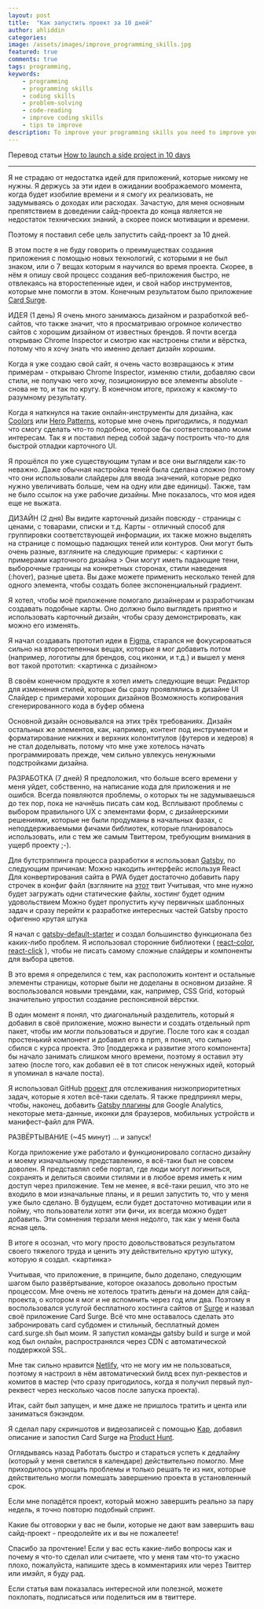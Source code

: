 ```yaml
---
layout: post
title:  "Как запустить проект за 10 дней"
author: ahliddin
categories:
image: /assets/images/improve_programming_skills.jpg
featured: true
comments: true
tags: programming,
keywords:
    - programming
    - programming skills
    - coding skills
    - problem-solving
    - code-reading
    - improve coding skills
    - tips to improve
description: To improve your programming skills you need to improve your problem-solving and code-reading skills. In this post you find some practices that will help yo
---
```



Перевод статьи [How to launch a side project in 10 days](https://medium.freecodecamp.org/launching-a-side-project-in-10-days-615df3b0e808)

---
Я не страдаю от недостатка идей для приложений, которые никому не нужны. Я держусь за эти идеи в ожидании воображаемого момента, когда будет изобилие времени и я смогу их реализовать, не задумываясь о доходах или расходах. Зачастую, для меня основным препятствием в доведении сайд-проекта до конца является не недостаток технических знаний, а скорее поиск мотивации и времени.

Поэтому я поставил себе цель запустить сайд-проект за 10 дней.

В этом посте я не буду говорить о преимуществах создания приложения с помощью новых технологий, с которыми я не был знаком, или о 7 вещах которым я научился во время проекта. Скорее, в нём я опишу свой процесс создания веб-приложения быстро, не отвлекаясь на второстепенные идеи, и свой набор инструментов, которые мне помогли в этом. Конечным результатом было приложение [Card Surge](https://card.surge.sh).

ИДЕЯ (1 день)
Я очень много занимаюсь дизайном и разработкой веб-сайтов, что также значит, что я просматриваю огромное количество сайтов с хорошим дизайном от известных брендов. Я почти всегда открываю Chrome Inspector и смотрю как настроены стили и вёрстка, потому что я хочу знать что именно делает дизайн хорошим.

Когда я уже создаю свой сайт, я очень часто возвращаюсь к этим примерам - открываю Chrome Inspector, изменяю стили, добавляю свои стили, не получаю чего хочу, позиционирую все элементы absolute - снова не то, и так по кругу. В конечном итоге, прихожу к какому-то разумному результату.

Когда я наткнулся на такие онлайн-инструменты для дизайна, как [Coolors](https://coolors.co) или [Hero Patterns](https://www.heropatterns.com/), которые мне очень пригодились, я подумал что смогу сделать что-то подобное, которое бы соответствовало моим интересам. Так я и поставил перед собой задачу построить что-то для быстрой отладки карточного UI.

Я прошёлся по уже существующим тулам и все они выглядели как-то неважно. Даже обычная настройка теней была сделана сложно (потому что они использовали слайдеры для ввода значений, которые редко нужно увеличивать больше, чем на одну или две единицы). Также, там не было ссылок на уже рабочие дизайны. Мне показалось, что моя идея еще не выжата.

ДИЗАЙН (2 дня)
Вы видите карточный дизайн повсюду - страницы с ценами, с товарами, списки и т.д. Карты - отличный способ для группировки соответствующей информации, их также можно выделять на странице с помощью падающих теней или контуров. Они могут быть очень разные, взгляните на следующие примеры:
< картинки с примерами карточного дизайна >
Они могут иметь падающие тени, выборочные границы на конкретных сторонах, стили наведения (:hover), разные цвета. Вы даже можете применить несколько теней для одного элемента, чтобы создать более экспоненциальный градиент.

Я хотел, чтобы моё приложение помогало дизайнерам и разработчикам создавать подобные карты. Оно должно было выглядеть приятно и использовать карточный дизайн, чтобы сразу демонстрировать, как можно его изменять.

Я начал создавать прототип идеи в [Figma](https://www.figma.com), старался не фокусироваться сильно на второстепенных вещах, которые я мог добавить потом (например, логотипы для брендов, соц иконки, и т.д.) и вышел у меня вот такой прототип:
<картинка с дизайном>

В своём конечном продукте я хотел иметь следующие вещи:
Редактор для изменения стилей, которые бы сразу проявлялись в дизайне UI
Слайдер с примерами хороших дизайнов
Возможность копирования сгенерированного кода в буфер обмена

Основной дизайн основывался на этих трёх требованиях. Дизайн остальных же элементов, как, например, контент под инструментом и форматирование нижних и верхних колонтитулов (футеров и хедеров) я не стал доделывать, потому что мне уже хотелось начать программировать прежде, чем сильно увлекусь ненужными подстройками дизайна.

РАЗРАБОТКА (7 дней)
Я предположил, что больше всего времени у меня уйдет, собственно, на написание кода для приложения и не ошибся. Всегда появляются проблемы, о которых ты не задумываешься до тех пор, пока не начнёшь писать сам код. Всплывают проблемы с выбором правильного UX с элементами форм, с дизайнерскими решениями, которые не были продуманы в начальных фазах, с неподдерживаемыми фичами библиотек, которые планировалось использовать, или с тем же самым Твиттером, требующим внимания в ущерб проекту ;-).

Для бутстрэппинга процесса разработки я использовал [Gatsby](https://www.gatsbyjs.org), по следующим причинам:
Можно накодить интерфейс используя React
Для конвертирования сайта в PWA будет достаточно добавить пару строчек в конфиг файл (взгляните на [этот](https://twitter.com/gill_kyle/status/1019949271309725696) твит
Учитывая, что мне нужно будет загружать одни статические файлы, хостинг будет одним удовольствием
Можно будет пропустить кучу первичных шаблонных задач и сразу перейти к разработке интересных частей
Gatsby просто офигенно крутая штука

Я начал с [gatsby-default-starter](https://github.com/gatsbyjs/gatsby-starter-default)  и создал большинство функционала без каких-либо проблем. Я использовал сторонние библиотеки ( [react-color](https://github.com/casesandberg/react-color), [react-click](https://github.com/akiran/react-slick) ), чтобы не писать самому сложные слайдеры и компоненты для выбора цветов.

В это время я определился с тем, как расположить контент и остальные элементы страницы, которые были не доделаны в основном дизайне. Я воспользовался новыми трендами, как, например, CSS Grid, который значительно упростил создание респонсивной вёрстки.

В один момент я понял, что диагональный разделитель, который я добавил в своё приложение, можно вынести и создать отдельный npm пакет, чтобы им могли пользоваться и другие. После того как я создал простенький компонент и добавил его в npm, я понял, что сильно сбился с курса проекта. Это [поддержка и развитие этого компонента] бы начало занимать слишком много времени, поэтому я оставил эту затею (после того, как добавил её в тот список ненужных идей, который я упоминал в начале поста).

Я использовал GitHub [проект](https://github.com/gillkyle/card-surge/projects/1) для отслеживания низкоприоритетных задач, которые я хотел всё-таки сделать. Я также предпринял меры, чтобы, наконец, добавить [Gatsby плагины](https://www.gatsbyjs.org/plugins) для Google Analytics, некоторые мета-данные, иконки для браузеров, мобильных устройств и манифест-файл для PWA.

РАЗВЁРТЫВАНИЕ (~45 минут)
… и запуск!

Когда приложение уже работало и функционировало согласно дизайну и моему изначальному представлению, я всё-таки был не совсем доволен. Я представлял себе портал, где люди могут логиниться, сохранять и делиться своими стилями и в любое время иметь к ним доступ через приложение. Тем не менее, я всё-таки решил, что это не входило в мои изначальные планы, и я решил запустить то, что у меня уже было сделано. В будущем, если будет достаточно мотивации или я пойму, что пользователи хотят эти фичи, их всегда можно будет добавить.
Эти сомнения терзали меня недолго, так как у меня была ясная цель.

В итоге я осознал, что могу просто довольствоваться результатом своего тяжелого труда и ценить эту действительно крутую штуку, которую я создал.
<картинка>

Учитывая, что приложение, в принципе, было доделано, следующим шагом было развёртывание, которое оказалось довольно простым процессом. Мне очень не хотелось тратить деньги на домен для сайд-проекта, о котором я мог и не вспомнить через год или два. Поэтому я воспользовался услугой бесплатного хостинга сайтов от [Surge](https://surge.sh) и назвал своё приложение Card Surge. Всё что мне оставалось сделать это забронировать card субдомен и стильный, бесплатный домен card.surge.sh был моим. Я запустил команды gatsby build и surge и мой код был онлайн, распространялся через CDN с автоматической поддержкой SSL.

Мне так сильно нравится [Netlify](https://www.netlify.com), что не могу им не пользоваться, поэтому я настроил в нём автоматический билд всех пул-реквестов и комитов в мастер (что сразу пригодилось, когда я получил первый пул-реквест через несколько часов после запуска проекта).

Итак, сайт был запущен, и мне даже не пришлось тратить и цента или заниматься бэкэндом.

Я сделал пару скриншотов и видеозаписей с помощью [Kap](https://getkap.co), добавил описание и запостил Card Surge на [Product Hunt](https://www.producthunt.com/posts/card-surge).

Оглядываясь назад
Работать быстро и стараться успеть к дедлайну (который у меня светился в календаре) действительно помогло. Мне приходилось упрощать проблемы и только решать те из них, которые действительно могли помешать завершению проекта в установленный срок.

Если мне попадётся проект, который можно завершить реально за пару недель, я точно повторю подобный спринт.

Какие бы отговорки у вас не были, которые не дают вам завершить ваш сайд-проект - преодолейте их и вы не пожалеете!

Спасибо за прочтение!
Если у вас есть какие-либо вопросы как и почему я что-то сделал или считаете, что у меня там что-то ужасно плохо, пожалуйста, напишите здесь в комментариях или через Твиттер или имэйл, я буду рад.

Если статья вам показалась интересной или полезной, можете похлопать, подписаться или поделиться им в твиттере.






